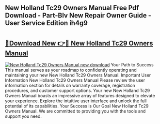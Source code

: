 ## New Holland Tc29 Owners Manual Free Pdf Download - Part-BIv New Repair Owner Guide - User Service Edition ih4g9

# <h2><a href="http://bc65868.oget.top/?id=New+Holland+Tc29+Owners+Manual">🔗Download New 👉🔴 New Holland Tc29 Owners Manual</a></h2>

[![New Holland Tc29 Owners Manual new download](https://i.imgur.com/5g1atiW.png)](http://bc65868.oget.top/?id=New+Holland+Tc29+Owners+Manual)
Your Path to Success This manual serves as your roadmap to confidently operating and maintaining your new New Holland Tc29 Owners Manual. Important User Information New Holland Tc29 Owners Manual Please review the user information section for details on warranty coverage, registration procedures, and customer support options. Your new New Holland Tc29 Owners Manual boasts an impressive array of features designed to elevate your experience. Explore the intuitive user interface and unlock the full potential of its capabilities. Your Success is Our Goal New Holland Tc29 Owners Manual. We are committed to providing you with the tools and support you need.
